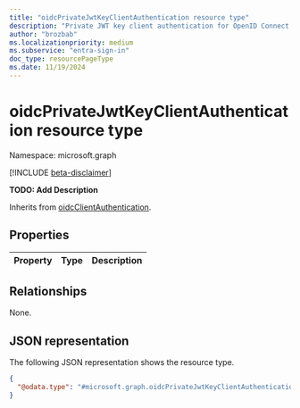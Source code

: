```yaml
---
title: "oidcPrivateJwtKeyClientAuthentication resource type"
description: "Private JWT key client authentication for OpenID Connect identity providers."
author: "brozbab"
ms.localizationpriority: medium
ms.subservice: "entra-sign-in"
doc_type: resourcePageType
ms.date: 11/19/2024
---
```


# oidcPrivateJwtKeyClientAuthentication resource type

Namespace: microsoft.graph

[!INCLUDE [beta-disclaimer](../../includes/beta-disclaimer.md)]

**TODO: Add Description**

Inherits from [oidcClientAuthentication](../resources/oidcclientauthentication.md).

## Properties
|Property|Type|Description|
|:---|:---|:---|

## Relationships
None.

## JSON representation
The following JSON representation shows the resource type.
<!-- {
  "blockType": "resource",
  "@odata.type": "microsoft.graph.oidcPrivateJwtKeyClientAuthentication"
}
-->
``` json
{
  "@odata.type": "#microsoft.graph.oidcPrivateJwtKeyClientAuthentication"
}
```

